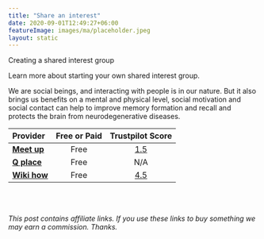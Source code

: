 ```yaml
---
title: "Share an interest"
date: 2020-09-01T12:49:27+06:00
featureImage: images/ma/placeholder.jpeg
layout: static
---
```


Creating a shared interest group

Learn more about starting your own shared interest group.

We are social beings, and interacting with people is in our nature. But it also brings us benefits on a mental and physical level, social motivation and social contact can help to improve memory formation and recall and protects the brain from neurodegenerative diseases.

| Provider      | Free or Paid  |  Trustpilot Score  |
| :-----------          | :--------------:      |  :--------------:         |
| [**Meet up**](https://www.meetup.com/blog/the-ultimate-guide-to-starting-a-group-on-meetup/) | Free | [1.5](https://uk.trustpilot.com/review/meetup.com) | 
| [**Q place**](https://www.qplace.com/10-tips-for-starting-an-online-group/) | Free | N/A
| [**Wiki how**](https://www.wikihow.com/Start-an-Online-Discussion-Community) | Free | [4.5](https://uk.trustpilot.com/review/wikihow.com) | 
  

<br/><br/>

*This post contains affiliate links. If you use these links to buy something we may
earn a commission. Thanks.*






